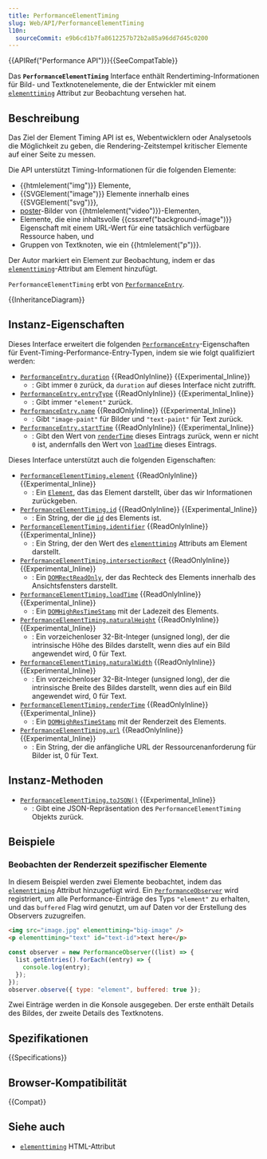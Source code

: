 ```yaml
---
title: PerformanceElementTiming
slug: Web/API/PerformanceElementTiming
l10n:
  sourceCommit: e9b6cd1b7fa8612257b72b2a85a96dd7d45c0200
---
```


{{APIRef("Performance API")}}{{SeeCompatTable}}

Das **`PerformanceElementTiming`** Interface enthält Rendertiming-Informationen für Bild- und Textknotenelemente, die der Entwickler mit einem [`elementtiming`](/de/docs/Web/HTML/Reference/Attributes/elementtiming) Attribut zur Beobachtung versehen hat.

## Beschreibung

Das Ziel der Element Timing API ist es, Webentwicklern oder Analysetools die Möglichkeit zu geben, die Rendering-Zeitstempel kritischer Elemente auf einer Seite zu messen.

Die API unterstützt Timing-Informationen für die folgenden Elemente:

- {{htmlelement("img")}} Elemente,
- {{SVGElement("image")}} Elemente innerhalb eines {{SVGElement("svg")}},
- [poster](/de/docs/Web/HTML/Reference/Elements/video#poster)-Bilder von {{htmlelement("video")}}-Elementen,
- Elemente, die eine inhaltsvolle {{cssxref("background-image")}} Eigenschaft mit einem URL-Wert für eine tatsächlich verfügbare Ressource haben, und
- Gruppen von Textknoten, wie ein {{htmlelement("p")}}.

Der Autor markiert ein Element zur Beobachtung, indem er das [`elementtiming`](/de/docs/Web/HTML/Reference/Attributes/elementtiming)-Attribut am Element hinzufügt.

`PerformanceElementTiming` erbt von [`PerformanceEntry`](/de/docs/Web/API/PerformanceEntry).

{{InheritanceDiagram}}

## Instanz-Eigenschaften

Dieses Interface erweitert die folgenden [`PerformanceEntry`](/de/docs/Web/API/PerformanceEntry)-Eigenschaften für Event-Timing-Performance-Entry-Typen, indem sie wie folgt qualifiziert werden:

- [`PerformanceEntry.duration`](/de/docs/Web/API/PerformanceEntry/duration) {{ReadOnlyInline}} {{Experimental_Inline}}
  - : Gibt immer `0` zurück, da `duration` auf dieses Interface nicht zutrifft.
- [`PerformanceEntry.entryType`](/de/docs/Web/API/PerformanceEntry/entryType) {{ReadOnlyInline}} {{Experimental_Inline}}
  - : Gibt immer `"element"` zurück.
- [`PerformanceEntry.name`](/de/docs/Web/API/PerformanceEntry/name) {{ReadOnlyInline}} {{Experimental_Inline}}
  - : Gibt `"image-paint"` für Bilder und `"text-paint"` für Text zurück.
- [`PerformanceEntry.startTime`](/de/docs/Web/API/PerformanceEntry/startTime) {{ReadOnlyInline}} {{Experimental_Inline}}
  - : Gibt den Wert von [`renderTime`](/de/docs/Web/API/PerformanceElementTiming/renderTime) dieses Eintrags zurück, wenn er nicht `0` ist, andernfalls den Wert von [`loadTime`](/de/docs/Web/API/PerformanceElementTiming/loadTime) dieses Eintrags.

Dieses Interface unterstützt auch die folgenden Eigenschaften:

- [`PerformanceElementTiming.element`](/de/docs/Web/API/PerformanceElementTiming/element) {{ReadOnlyInline}} {{Experimental_Inline}}
  - : Ein [`Element`](/de/docs/Web/API/Element), das das Element darstellt, über das wir Informationen zurückgeben.
- [`PerformanceElementTiming.id`](/de/docs/Web/API/PerformanceElementTiming/id) {{ReadOnlyInline}} {{Experimental_Inline}}
  - : Ein String, der die [`id`](/de/docs/Web/HTML/Reference/Global_attributes/id) des Elements ist.
- [`PerformanceElementTiming.identifier`](/de/docs/Web/API/PerformanceElementTiming/identifier) {{ReadOnlyInline}} {{Experimental_Inline}}
  - : Ein String, der den Wert des [`elementtiming`](/de/docs/Web/HTML/Reference/Attributes/for) Attributs am Element darstellt.
- [`PerformanceElementTiming.intersectionRect`](/de/docs/Web/API/PerformanceElementTiming/intersectionRect) {{ReadOnlyInline}} {{Experimental_Inline}}
  - : Ein [`DOMRectReadOnly`](/de/docs/Web/API/DOMRectReadOnly), der das Rechteck des Elements innerhalb des Ansichtsfensters darstellt.
- [`PerformanceElementTiming.loadTime`](/de/docs/Web/API/PerformanceElementTiming/loadTime) {{ReadOnlyInline}} {{Experimental_Inline}}
  - : Ein [`DOMHighResTimeStamp`](/de/docs/Web/API/DOMHighResTimeStamp) mit der Ladezeit des Elements.
- [`PerformanceElementTiming.naturalHeight`](/de/docs/Web/API/PerformanceElementTiming/naturalHeight) {{ReadOnlyInline}} {{Experimental_Inline}}
  - : Ein vorzeichenloser 32-Bit-Integer (unsigned long), der die intrinsische Höhe des Bildes darstellt, wenn dies auf ein Bild angewendet wird, 0 für Text.
- [`PerformanceElementTiming.naturalWidth`](/de/docs/Web/API/PerformanceElementTiming/naturalWidth) {{ReadOnlyInline}} {{Experimental_Inline}}
  - : Ein vorzeichenloser 32-Bit-Integer (unsigned long), der die intrinsische Breite des Bildes darstellt, wenn dies auf ein Bild angewendet wird, 0 für Text.
- [`PerformanceElementTiming.renderTime`](/de/docs/Web/API/PerformanceElementTiming/renderTime) {{ReadOnlyInline}} {{Experimental_Inline}}
  - : Ein [`DOMHighResTimeStamp`](/de/docs/Web/API/DOMHighResTimeStamp) mit der Renderzeit des Elements.
- [`PerformanceElementTiming.url`](/de/docs/Web/API/PerformanceElementTiming/url) {{ReadOnlyInline}} {{Experimental_Inline}}
  - : Ein String, der die anfängliche URL der Ressourcenanforderung für Bilder ist, 0 für Text.

## Instanz-Methoden

- [`PerformanceElementTiming.toJSON()`](/de/docs/Web/API/PerformanceElementTiming/toJSON) {{Experimental_Inline}}
  - : Gibt eine JSON-Repräsentation des `PerformanceElementTiming` Objekts zurück.

## Beispiele

### Beobachten der Renderzeit spezifischer Elemente

In diesem Beispiel werden zwei Elemente beobachtet, indem das [`elementtiming`](/de/docs/Web/HTML/Reference/Attributes/elementtiming) Attribut hinzugefügt wird. Ein [`PerformanceObserver`](/de/docs/Web/API/PerformanceObserver) wird registriert, um alle Performance-Einträge des Typs `"element"` zu erhalten, und das `buffered` Flag wird genutzt, um auf Daten vor der Erstellung des Observers zuzugreifen.

```html
<img src="image.jpg" elementtiming="big-image" />
<p elementtiming="text" id="text-id">text here</p>
```

```js
const observer = new PerformanceObserver((list) => {
  list.getEntries().forEach((entry) => {
    console.log(entry);
  });
});
observer.observe({ type: "element", buffered: true });
```

Zwei Einträge werden in die Konsole ausgegeben. Der erste enthält Details des Bildes, der zweite Details des Textknotens.

## Spezifikationen

{{Specifications}}

## Browser-Kompatibilität

{{Compat}}

## Siehe auch

- [`elementtiming`](/de/docs/Web/HTML/Reference/Attributes/elementtiming) HTML-Attribut

